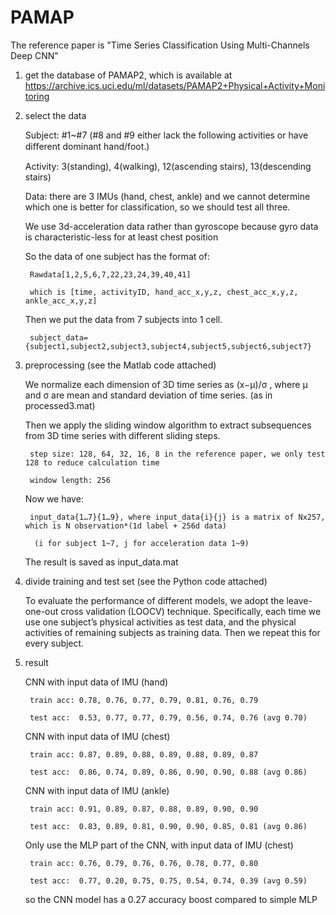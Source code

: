 # PAMAP

The reference paper is "Time Series Classification Using Multi-Channels Deep CNN"

1. get the database of PAMAP2, which is available at https://archive.ics.uci.edu/ml/datasets/PAMAP2+Physical+Activity+Monitoring

2. select the data

	Subject: #1~#7 (#8 and #9 either lack the following activities or have diﬀerent dominant hand/foot.)
	
	Activity: 3(standing), 4(walking), 12(ascending stairs), 13(descending stairs)
	
	Data: there are 3 IMUs (hand, chest, ankle) and we cannot determine which one is better for classification, so we should test all three.
	
	We use 3d-acceleration data rather than gyroscope because gyro data is characteristic-less for at least chest position
	
	So the data of one subject has the format of:
	
		Rawdata[1,2,5,6,7,22,23,24,39,40,41]
		
		which is [time, activityID, hand_acc_x,y,z, chest_acc_x,y,z, ankle_acc_x,y,z] 
		
	Then we put the data from 7 subjects into 1 cell.
	
		subject_data={subject1,subject2,subject3,subject4,subject5,subject6,subject7} 
		
3. preprocessing (see the Matlab code attached)

	We normalize each dimension of 3D time series as (x−μ)/σ , where μ and σ are mean and standard deviation of time series. (as in processed3.mat)
	
	Then we apply the sliding window algorithm to extract subsequences from 3D time series with different sliding steps. 
	
		step size: 128, 64, 32, 16, 8 in the reference paper, we only test 128 to reduce calculation time
		
		window length: 256
		
	Now we have:
	
		input_data{1…7}{1…9}, where input_data{i}{j} is a matrix of Nx257, which is N observation*(1d label + 256d data)
		
		 (i for subject 1~7, j for acceleration data 1~9)
		 
	The result is saved as input_data.mat
	
4. divide training and test set (see the Python code attached)

	To evaluate the performance of different models, we adopt the leave-one-out cross validation (LOOCV) technique. Specifically, each time we use one subject’s physical activities as test data, and the physical activities of remaining subjects as training data. Then we repeat this for every subject.
	
5. result

	CNN with input data of IMU (hand)
	
		train acc: 0.78, 0.76, 0.77, 0.79, 0.81, 0.76, 0.79
	
		test acc:  0.53, 0.77, 0.77, 0.79, 0.56, 0.74, 0.76 (avg 0.70)
	
	CNN with input data of IMU (chest)
	
		train acc: 0.87, 0.89, 0.88, 0.89, 0.88, 0.89, 0.87
	
		test acc:  0.86, 0.74, 0.89, 0.86, 0.90, 0.90, 0.88 (avg 0.86)	
	
	CNN with input data of IMU (ankle)
	
		train acc: 0.91, 0.89, 0.87, 0.88, 0.89, 0.90, 0.90
	
		test acc:  0.83, 0.89, 0.81, 0.90, 0.90, 0.85, 0.81 (avg 0.86)
	
	Only use the MLP part of the CNN, with input data of IMU (chest)
	
		train acc: 0.76, 0.79, 0.76, 0.76, 0.78, 0.77, 0.80
	
		test acc:  0.77, 0.20, 0.75, 0.75, 0.54, 0.74, 0.39 (avg 0.59)
	
	so the CNN model has a 0.27 accuracy boost compared to simple MLP

